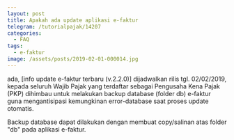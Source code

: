 ```yaml
---
layout: post
title: Apakah ada update aplikasi e-faktur
telegram: /tutorialpajak/14207
categories:
  - FAQ
tags:
  - e-faktur
image: /assets/posts/2019-02-01-000014.jpg
---
```

ada,
[info update e-faktur terbaru (v.2.2.0)] dijadwalkan rilis tgl. 02/02/2019, kepada seluruh Wajib Pajak yang terdaftar sebagai Pengusaha Kena Pajak (PKP) dihimbau untuk melakukan backup database (folder db) e-faktur guna mengantisipasi kemungkinan error-database saat proses update otomatis.

Backup database dapat dilakukan dengan membuat copy/salinan atas folder "db" pada aplikasi e-faktur.